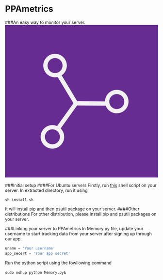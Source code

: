 # PPAmetrics
###An easy way to monitor your server. 
![alt tag](https://raw.githubusercontent.com/Nikhil-Kasukurthi/PPAmetrics/master/icon.jpg)

###Initial setup
####For Ubuntu servers 
Firstly, run [this](https://raw.githubusercontent.com/Nikhil-Kasukurthi/PPAmetrics/master/install.sh) shell script on your server. In extracted directory, run it using
```
sh install.sh
```
It will install pip and then psutil package on your server.
####Other distributions
For other distribution, please install pip and psutil packages on your server.

###Linking your server to PPAmetrics
In Memory.py file, update your username to start tracking data from your server after signing up through our app.

```python 
uname = 'Your username'
app_secert = 'Your app secret'
```

Run the python script using the fowllowing command

```sudo nohup python Memory.py&```

